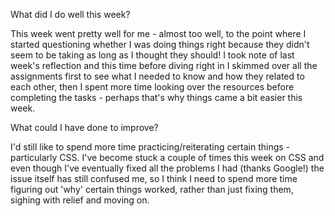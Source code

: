What did I do well this week?

This week went pretty well for me - almost too well, to the point where I started questioning whether I was doing things right because they didn't seem to be taking as long as I thought they should! I took note of last week's reflection and this time before diving right in I skimmed over all the assignments first to see what I needed to know and how they related to each other, then I spent more time looking over the resources before completing the tasks - perhaps that's why things came a bit easier this week.

What could I have done to improve?

I'd still like to spend more time practicing/reiterating certain things - particularly CSS. I've become stuck a couple of times this week on CSS and even though I've eventually fixed all the problems I had (thanks Google!) the issue itself has still confused me, so I think I need to spend more time figuring out 'why' certain things worked, rather than just fixing them, sighing with relief and moving on.
